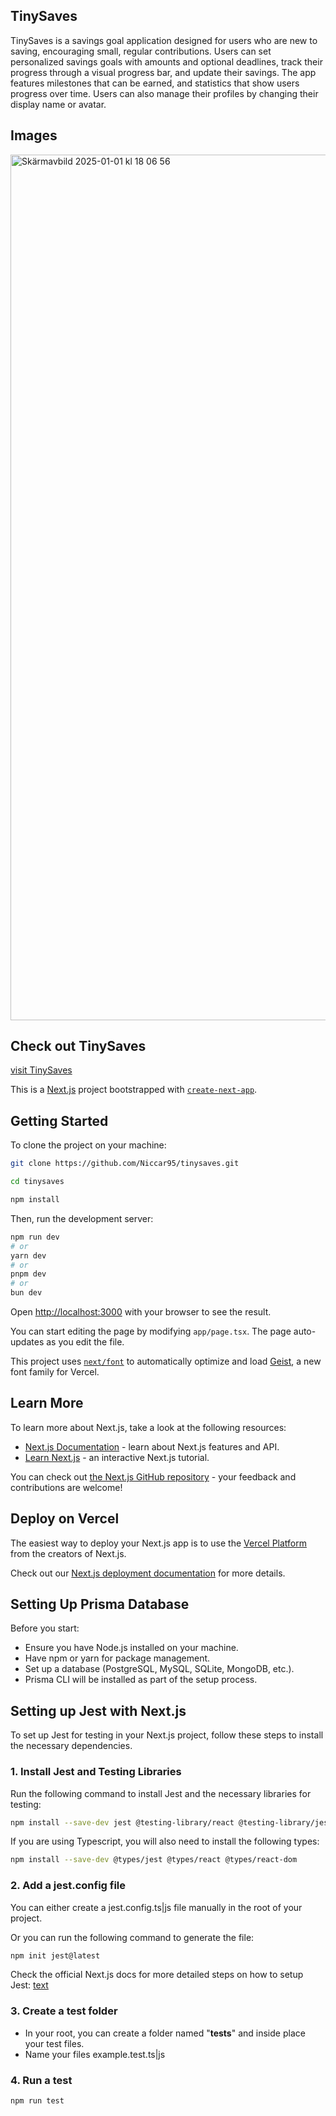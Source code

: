 ## TinySaves

TinySaves is a savings goal application designed for users who are new to saving, encouraging small, regular contributions. Users can set personalized savings goals with amounts and optional deadlines, track their progress through a visual progress bar, and update their savings. The app features milestones that can be earned, and statistics that show users progress over time. Users can also manage their profiles by changing their display name or avatar.

## Images

<img width="1385" alt="Skärmavbild 2025-01-01 kl  18 06 56" src="https://github.com/user-attachments/assets/12661fb0-9438-42ed-8186-5e550076f9a3" />

## Check out TinySaves

[visit TinySaves](https://tinysaves.vercel.app/)

This is a [Next.js](https://nextjs.org) project bootstrapped with [`create-next-app`](https://nextjs.org/docs/app/api-reference/cli/create-next-app).

## Getting Started

To clone the project on your machine:

```bash
git clone https://github.com/Niccar95/tinysaves.git

cd tinysaves

npm install
```

Then, run the development server:

```bash
npm run dev
# or
yarn dev
# or
pnpm dev
# or
bun dev
```

Open [http://localhost:3000](http://localhost:3000) with your browser to see the result.

You can start editing the page by modifying `app/page.tsx`. The page auto-updates as you edit the file.

This project uses [`next/font`](https://nextjs.org/docs/app/building-your-application/optimizing/fonts) to automatically optimize and load [Geist](https://vercel.com/font), a new font family for Vercel.

## Learn More

To learn more about Next.js, take a look at the following resources:

- [Next.js Documentation](https://nextjs.org/docs) - learn about Next.js features and API.
- [Learn Next.js](https://nextjs.org/learn) - an interactive Next.js tutorial.

You can check out [the Next.js GitHub repository](https://github.com/vercel/next.js) - your feedback and contributions are welcome!

## Deploy on Vercel

The easiest way to deploy your Next.js app is to use the [Vercel Platform](https://vercel.com/new?utm_medium=default-template&filter=next.js&utm_source=create-next-app&utm_campaign=create-next-app-readme) from the creators of Next.js.

Check out our [Next.js deployment documentation](https://nextjs.org/docs/app/building-your-application/deploying) for more details.

## Setting Up Prisma Database

Before you start:

- Ensure you have Node.js installed on your machine.
- Have npm or yarn for package management.
- Set up a database (PostgreSQL, MySQL, SQLite, MongoDB, etc.).
- Prisma CLI will be installed as part of the setup process.

## Setting up Jest with Next.js

To set up Jest for testing in your Next.js project, follow these steps to install the necessary dependencies.

### 1. Install Jest and Testing Libraries

Run the following command to install Jest and the necessary libraries for testing:

```bash
npm install --save-dev jest @testing-library/react @testing-library/jest-dom @testing-library/user-event jest-environment-jsdom ts-jest
```

If you are using Typescript, you will also need to install the following types:

```bash
npm install --save-dev @types/jest @types/react @types/react-dom
```

### 2. Add a jest.config file

You can either create a jest.config.ts|js file manually in the root of your project.

Or you can run the following command to generate the file:

```bash
npm init jest@latest
```

Check the official Next.js docs for more detailed steps on how to setup Jest: [text](https://nextjs.org/docs/app/building-your-application/testing/jest#quickstart)

### 3. Create a test folder

- In your root, you can create a folder named "**tests**" and inside place your test files.
- Name your files example.test.ts|js

### 4. Run a test

```bash
npm run test
```
